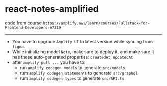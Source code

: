 # react-notes-amplified

code from course `https://amplify.aws/learn/courses/Fullstack-for-Frontend-Developers-e7319`

--------------

- You have to upgrade `Amplify UI` to latest version while syncing from `figma`.
- While initializing model `Note`, make sure to deploy it, and make sure it has these auto-generated properties: `createdAt`, `updatedAt` 
- after `amplify pull ...` you have to:
  * run `amplify codegen models` to generate `src/models`.
  * rum `amplify codegen statements` to generate `src/graphql`
  * rum `amplify codegen types` to generate `src/API.ts`

